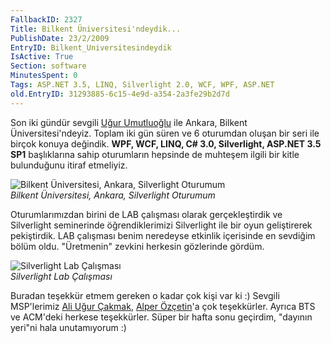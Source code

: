 ```yaml
---
FallbackID: 2327
Title: Bilkent Üniversitesi'ndeydik...
PublishDate: 23/2/2009
EntryID: Bilkent_Universitesindeydik
IsActive: True
Section: software
MinutesSpent: 0
Tags: ASP.NET 3.5, LINQ, Silverlight 2.0, WCF, WPF, ASP.NET
old.EntryID: 31293885-6c15-4e9d-a354-2a3fe29b2d7d
---
```

Son iki gündür sevgili [Uğur Umutluoğlu](http://www.umutluoglu.com/) ile
Ankara, Bilkent Üniversitesi'ndeyiz. Toplam iki gün süren ve 6 oturumdan
oluşan bir seri ile birçok konuya değindik. **WPF, WCF, LINQ, C\# 3.0,
Silverlight, ASP.NET 3.5 SP1** başlıklarına sahip oturumların hepsinde
de muhteşem ilgili bir kitle bulunduğunu itiraf etmeliyiz.

![Bilkent Üniversitesi, Ankara, Silverlight
Oturumum](media/Bilkent_Universitesindeydik/22022009_1.jpg)\
*Bilkent Üniversitesi, Ankara, Silverlight Oturumum*

Oturumlarımızdan birini de LAB çalışması olarak gerçekleştirdik ve
Silverlight seminerinde öğrendiklerimizi Silverlight ile bir oyun
geliştirerek pekiştirdik. LAB çalışması benim neredeyse etkinlik
içerisinde en sevdiğim bölüm oldu. "Üretmenin" zevkini herkesin
gözlerinde gördüm.

![Silverlight Lab
Çalışması](media/Bilkent_Universitesindeydik/22022009_2.jpg)\
*Silverlight Lab Çalışması*

Buradan teşekkür etmem gereken o kadar çok kişi var ki :) Sevgili
MSP'lerimiz [Ali Uğur Çakmak](http://www.ugurcakmak.com/), [Alper
Özçetin](http://www.alperozcetin.com/)'a çok teşekkürler. Ayrıca BTS ve
ACM'deki herkese teşekkürler. Süper bir hafta sonu geçirdim, "dayının
yeri"ni hala unutamıyorum :)


